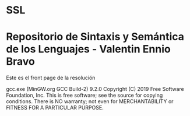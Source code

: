 # SSL

# Repositorio de Sintaxis y Semántica de los Lenguajes - Valentin Ennio Bravo

Este es el front page de la resolución

gcc.exe (MinGW.org GCC Build-2) 9.2.0
Copyright (C) 2019 Free Software Foundation, Inc.
This is free software; see the source for copying conditions.  There is NO
warranty; not even for MERCHANTABILITY or FITNESS FOR A PARTICULAR PURPOSE.
